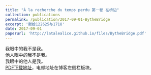 ```yaml
---
title: "À la recherche du temps perdu 第一卷 在桥边"
collection: publications
permalink: /publication/2017-09-01-BytheBridge
excerpt: '献给122625与1718'
date: 2017-09-01
paperurl: 'http://latalealice.github.io/files/BytheBridge.pdf'
---
```


我眼中的我不是我。  
他人眼中的我不是我。  
我眼中的他人是我。   
[PDF下载地址](http://latalealice.github.io/files/BytheBridge.pdf)，电邮地址在博客左侧栏板块。
